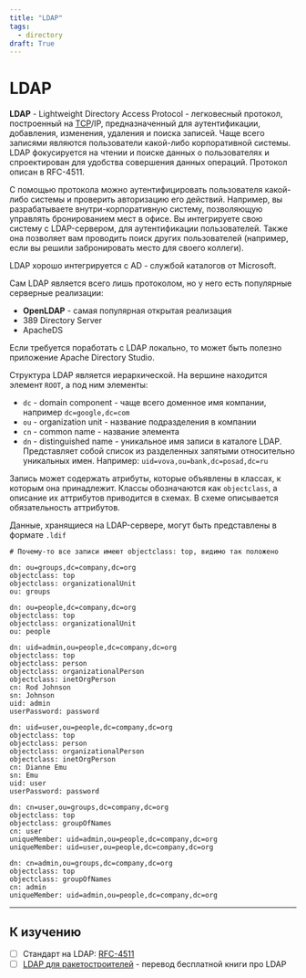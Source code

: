 ```yaml
---
title: "LDAP"
tags:
  - directory
draft: True
---
```


# LDAP

__LDAP__ - Lightweight Directory Access Protocol - легковесный протокол, построенный на [TCP](./tcp.md)/IP, предназначенный для аутентификации, добавления, изменения, удаления и поиска записей.
Чаще всего записями являются пользователи какой-либо корпоративной системы.
LDAP фокусируется на чтении и поиске данных о пользователях и спроектирован для удобства совершения данных операций.
Протокол описан в RFC-4511.

С помощью протокола можно аутентифицировать пользователя какой-либо системы и проверить авторизацию его действий.
Например, вы разрабатываете внутри-корпоративную систему, позволяющую управлять бронированием мест в офисе.
Вы интегрируете свою систему с LDAP-сервером, для аутентификации пользователей.
Также она позволяет вам проводить поиск других пользователей (например, если вы решили забронировать место для своего коллеги).

LDAP хорошо интегрируется с AD - службой каталогов от Microsoft.

Сам LDAP является всего лишь протоколом, но у него есть популярные серверные реализации:
- __OpenLDAP__ - самая популярная открытая реализация
- 389 Directory Server
- ApacheDS

Если требуется поработать с LDAP локально, то может быть полезно приложение Apache Directory Studio.

Структура LDAP является иерархической.
На вершине находится элемент `ROOT`, а под ним элементы:
- `dc` - domain component - чаще всего доменное имя компании, например `dc=google,dc=com`
- `ou` - organization unit - название подразделения в компании
- `cn` - common name - название элемента
- `dn` - distinguished name - уникальное имя записи в каталоге LDAP. Представляет собой список из разделенных запятыми относительно уникальных имен. Например: `uid=vova,ou=bank,dc=posad,dc=ru`

Запись может содержать атрибуты, которые объявлены в классах, к которым она принадлежит.
Классы обозначаются как `objectclass`, а описание их аттрибутов приводится в схемах.
В схеме описывается обязательность аттрибутов.

Данные, хранящиеся на LDAP-сервере, могут быть представлены в формате `.ldif`
```ldif
# Почему-то все записи имеют objectclass: top, видимо так положено

dn: ou=groups,dc=company,dc=org
objectclass: top
objectclass: organizationalUnit
ou: groups

dn: ou=people,dc=company,dc=org
objectclass: top
objectclass: organizationalUnit
ou: people

dn: uid=admin,ou=people,dc=company,dc=org
objectclass: top
objectclass: person
objectclass: organizationalPerson
objectclass: inetOrgPerson
cn: Rod Johnson
sn: Johnson
uid: admin
userPassword: password

dn: uid=user,ou=people,dc=company,dc=org
objectclass: top
objectclass: person
objectclass: organizationalPerson
objectclass: inetOrgPerson
cn: Dianne Emu
sn: Emu
uid: user
userPassword: password

dn: cn=user,ou=groups,dc=company,dc=org
objectclass: top
objectclass: groupOfNames
cn: user
uniqueMember: uid=admin,ou=people,dc=company,dc=org
uniqueMember: uid=user,ou=people,dc=company,dc=org

dn: cn=admin,ou=groups,dc=company,dc=org
objectclass: top
objectclass: groupOfNames
cn: admin
uniqueMember: uid=admin,ou=people,dc=company,dc=org
```


---
## К изучению
- [ ] Стандарт на LDAP: [RFC-4511](https://datatracker.ietf.org/doc/html/rfc4511)
- [ ] [LDAP для ракетостроителей](https://pro-ldap.ru/tr/zytrax/) - перевод бесплатной книги про LDAP